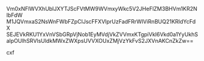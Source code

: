 Vm0xNFlWVXhUblJXYTJScFVtMW9WVmxyWkc5V2JHeFlZM3BHVm1KR2NIbFdW
M1JQVmxaS2NsWnFWbFZpClJscFFXVlprUzFadFRrWlViRnBUQ21KRldYcFdX
SEJEVkRKU1YxVnVSbGRpVjNob1EyMVdjVkZVVmxKTgpiVkl6Vkd0a1YyUkhS
alpOUlhSRVlsUldkMWxZWXpsUVVXOUxZMjVzYkFvS2JXVnAKCnZkZw==

cxf